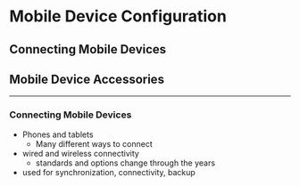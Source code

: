 # Mobile Device Configuration
## Connecting Mobile Devices
## Mobile Device Accessories

---
### Connecting Mobile Devices
- Phones and tablets
	- Many different ways to connect
- wired and wireless connectivity
	- standards and options change through the years
- used for synchronization, connectivity, backup